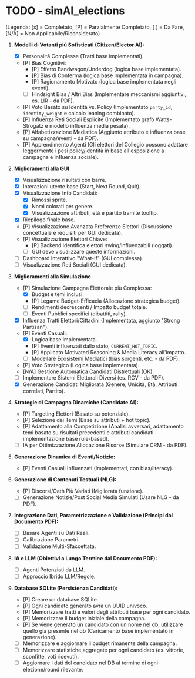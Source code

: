 # TODO - simAI_elections

(Legenda: [x] = Completato, [P] = Parzialmente Completato, [ ] = Da Fare, [N/A] = Non Applicabile/Riconsiderato)

1.  **Modelli di Votanti più Sofisticati (Citizen/Elector AI):**
    * [x] Personalità Complesse (Tratti base implementati).
    * [P] Bias Cognitivi:
        * [P] Effetto Bandwagon/Underdog (logica base implementata).
        * [P] Bias di Conferma (logica base implementata in campagna).
        * [P] Ragionamento Motivato (logica base implementata negli eventi).
        * [ ] Hindsight Bias / Altri Bias (Implementare meccanismi aggiuntivi, es. LIR - da PDF).
    * [P] Voto Basato su Identità vs. Policy (Implementato `party_id`, `identity_weight` e calcolo leaning combinato).
    * [P] Influenza Reti Sociali Esplicite (Implementato grafo Watts-Strogatz e modello influenza media pesata).
    * [P] Alfabetizzazione Mediatica (Aggiunto attributo e influenza base su campagna/eventi - da PDF).
    * [P] Apprendimento Agenti (Gli elettori del Collegio possono adattare leggermente i pesi policy/identità in base all'esposizione a campagna e influenza sociale).

2.  **Miglioramenti alla GUI**
    * [x] Visualizzazione risultati con barre.
    * [x] Interazioni utente base (Start, Next Round, Quit).
    * [x] Visualizzazione Info Candidati:
        * [x] Rimossi sprite.
        * [x] Nomi colorati per genere.
        * [x] Visualizzazione attributi, età e partito tramite tooltip.
    * [x] Riepilogo finale base.
    * [P] Visualizzazione Avanzata Preferenze Elettori (Discussione concettuale e requisiti per GUI dedicata).
    * [P] Visualizzazione Elettori Chiave:
        * [P] Backend identifica elettori swing/influenzabili (loggati).
        * [ ] GUI deve visualizzare queste informazioni.
    * [ ] Dashboard Interattivo "What-If" (GUI complessa).
    * [ ] Visualizzazione Reti Sociali (GUI dedicata).

3.  **Miglioramenti alla Simulazione**
    * [P] Simulazione Campagna Elettorale più Complessa:
        * [x] Budget e temi inclusi.
        * [P] Legame Budget-Efficacia (Allocazione strategica budget).
        * [ ] Rendimenti decrescenti / Impatto budget totale.
        * [ ] Eventi Pubblici specifici (dibattiti, rally).
    * [x] Influenza Tratti Elettori/Cittadini (Implementata, aggiunto "Strong Partisan").
    * [P] Eventi Casuali:
        * [x] Logica base implementata.
        * [P] Eventi influenzati dallo stato, `CURRENT_HOT_TOPIC`.
        * [P] Applicato Motivated Reasoning & Media Literacy all'impatto.
        * [ ] Modellare Ecosistemi Mediatici (bias sorgenti, etc. - da PDF).
    * [P] Voto Strategico (Logica base implementata).
    * [N/A] Gestione Automatica Candidati Distrettuali (OK).
    * [ ] Implementare Sistemi Elettorali Diversi (es. RCV - da PDF).
    * [x] Generazione Candidati Migliorata (Genere, Unicità, Età, Attributi correlati, Partito).

4.  **Strategie di Campagna Dinamiche (Candidate AI):**
    * [P] Targeting Elettori (Basato su potenziale).
    * [P] Selezione dei Temi (Base su attributi + hot topic).
    * [P] Adattamento alla Competizione (Analisi avversari, adattamento temi basato su risultati precedenti e attributi candidati - implementazione base rule-based).
    * [ ] IA per Ottimizzazione Allocazione Risorse (Simulare CRM - da PDF).

5.  **Generazione Dinamica di Eventi/Notizie:**
    * [P] Eventi Casuali Influenzati (Implementati, con bias/literacy).

6.  **Generazione di Contenuti Testuali (NLG):**
    * [P] Discorsi/Oath Più Variati (Migliorata funzione).
    * [ ] Generazione Notizie/Post Social Media Simulati (Usare NLG - da PDF).

7.  **Integrazione Dati, Parametrizzazione e Validazione (Principi dal Documento PDF):**
    * [ ] Basare Agenti su Dati Reali.
    * [ ] Calibrazione Parametri.
    * [ ] Validazione Multi-Sfaccettata.

8.  **IA e LLM (Obiettivi a Lungo Termine dal Documento PDF):**
    * [ ] Agenti Potenziati da LLM.
    * [ ] Approccio Ibrido LLM/Regole.

9.  **Database SQLite (Persistenza Candidati):**
    * [P] Creare un database SQLite.
    * [P] Ogni candidato generato avrà un UUID univoco.
    * [P] Memorizzare tratti e valori degli attributi base per ogni candidato.
    * [P] Memorizzare il budget iniziale della campagna.
    * [P] Se viene generato un candidato con un nome nel db, utilizzare quello già presente nel db (Caricamento base implementato in generazione).
    * [ ] Memorizzare e aggiornare il budget rimanente della campagna.
    * [ ] Memorizzare statistiche aggregate per ogni candidato (es. vittorie, sconfitte, voti ricevuti).
    * [ ] Aggiornare i dati del candidato nel DB al termine di ogni elezione/round rilevante.
